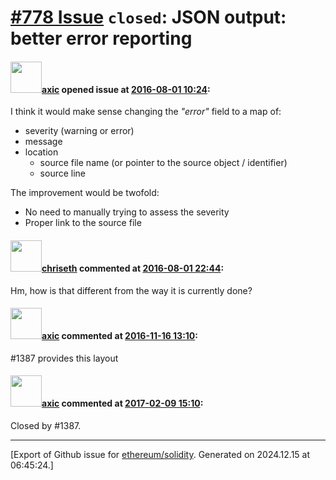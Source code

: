 # [\#778 Issue](https://github.com/ethereum/solidity/issues/778) `closed`: JSON output: better error reporting

#### <img src="https://avatars.githubusercontent.com/u/20340?v=4" width="50">[axic](https://github.com/axic) opened issue at [2016-08-01 10:24](https://github.com/ethereum/solidity/issues/778):

I think it would make sense changing the _"error"_ field to a map of:
- severity (warning or error)
- message
- location
  - source file name (or pointer to the source object / identifier)
  - source line

The improvement would be twofold:
- No need to manually trying to assess the severity
- Proper link to the source file


#### <img src="https://avatars.githubusercontent.com/u/9073706?v=4" width="50">[chriseth](https://github.com/chriseth) commented at [2016-08-01 22:44](https://github.com/ethereum/solidity/issues/778#issuecomment-236730614):

Hm, how is that different from the way it is currently done?

#### <img src="https://avatars.githubusercontent.com/u/20340?v=4" width="50">[axic](https://github.com/axic) commented at [2016-11-16 13:10](https://github.com/ethereum/solidity/issues/778#issuecomment-260942541):

#1387 provides this layout

#### <img src="https://avatars.githubusercontent.com/u/20340?v=4" width="50">[axic](https://github.com/axic) commented at [2017-02-09 15:10](https://github.com/ethereum/solidity/issues/778#issuecomment-278669864):

Closed by #1387.


-------------------------------------------------------------------------------



[Export of Github issue for [ethereum/solidity](https://github.com/ethereum/solidity). Generated on 2024.12.15 at 06:45:24.]
